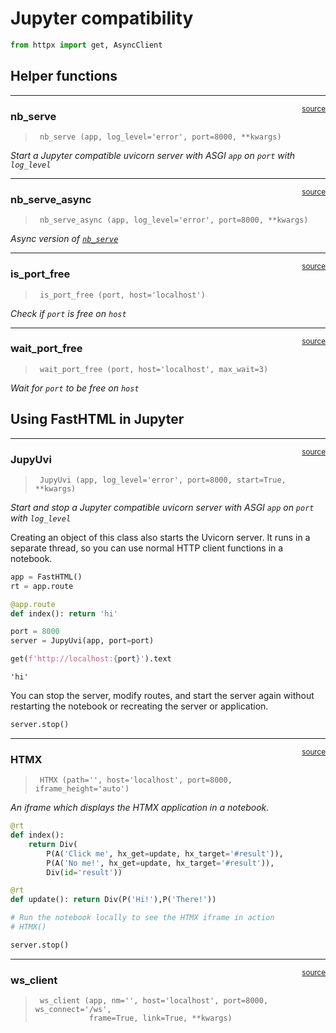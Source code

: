 # Jupyter compatibility


<!-- WARNING: THIS FILE WAS AUTOGENERATED! DO NOT EDIT! -->

``` python
from httpx import get, AsyncClient
```

## Helper functions

------------------------------------------------------------------------

<a
href="https://github.com/AnswerDotAI/fasthtml/blob/main/fasthtml/jupyter.py#L17"
target="_blank" style="float:right; font-size:smaller">source</a>

### nb_serve

>      nb_serve (app, log_level='error', port=8000, **kwargs)

*Start a Jupyter compatible uvicorn server with ASGI `app` on `port`
with `log_level`*

------------------------------------------------------------------------

<a
href="https://github.com/AnswerDotAI/fasthtml/blob/main/fasthtml/jupyter.py#L27"
target="_blank" style="float:right; font-size:smaller">source</a>

### nb_serve_async

>      nb_serve_async (app, log_level='error', port=8000, **kwargs)

*Async version of
[`nb_serve`](https://AnswerDotAI.github.io/fasthtml/api/jupyter.html#nb_serve)*

------------------------------------------------------------------------

<a
href="https://github.com/AnswerDotAI/fasthtml/blob/main/fasthtml/jupyter.py#L35"
target="_blank" style="float:right; font-size:smaller">source</a>

### is_port_free

>      is_port_free (port, host='localhost')

*Check if `port` is free on `host`*

------------------------------------------------------------------------

<a
href="https://github.com/AnswerDotAI/fasthtml/blob/main/fasthtml/jupyter.py#L46"
target="_blank" style="float:right; font-size:smaller">source</a>

### wait_port_free

>      wait_port_free (port, host='localhost', max_wait=3)

*Wait for `port` to be free on `host`*

## Using FastHTML in Jupyter

------------------------------------------------------------------------

<a
href="https://github.com/AnswerDotAI/fasthtml/blob/main/fasthtml/jupyter.py#L54"
target="_blank" style="float:right; font-size:smaller">source</a>

### JupyUvi

>      JupyUvi (app, log_level='error', port=8000, start=True, **kwargs)

*Start and stop a Jupyter compatible uvicorn server with ASGI `app` on
`port` with `log_level`*

Creating an object of this class also starts the Uvicorn server. It runs
in a separate thread, so you can use normal HTTP client functions in a
notebook.

``` python
app = FastHTML()
rt = app.route

@app.route
def index(): return 'hi'

port = 8000
server = JupyUvi(app, port=port)
```

``` python
get(f'http://localhost:{port}').text
```

    'hi'

You can stop the server, modify routes, and start the server again
without restarting the notebook or recreating the server or application.

``` python
server.stop()
```

------------------------------------------------------------------------

<a
href="https://github.com/AnswerDotAI/fasthtml/blob/main/fasthtml/jupyter.py#L70"
target="_blank" style="float:right; font-size:smaller">source</a>

### HTMX

>      HTMX (path='', host='localhost', port=8000, iframe_height='auto')

*An iframe which displays the HTMX application in a notebook.*

``` python
@rt
def index():
    return Div(
        P(A('Click me', hx_get=update, hx_target='#result')),
        P(A('No me!', hx_get=update, hx_target='#result')),
        Div(id='result'))

@rt
def update(): return Div(P('Hi!'),P('There!'))
```

``` python
# Run the notebook locally to see the HTMX iframe in action
# HTMX()
```

``` python
server.stop()
```

------------------------------------------------------------------------

<a
href="https://github.com/AnswerDotAI/fasthtml/blob/main/fasthtml/jupyter.py#L81"
target="_blank" style="float:right; font-size:smaller">source</a>

### ws_client

>      ws_client (app, nm='', host='localhost', port=8000, ws_connect='/ws',
>                 frame=True, link=True, **kwargs)
